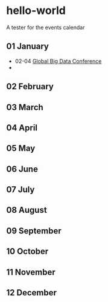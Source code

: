 # hello-world
A tester for the events calendar

## 01 January 
* 02-04 [Global Big Data Conference](http://www.globalbigdataconference.com/santa-clara/global-data-science-conference/event-98.html)
* 
## 02 February
## 03 March
## 04 April
## 05 May
## 06 June
## 07 July
## 08 August 
## 09 September 
## 10 October 
## 11 November
## 12 December
